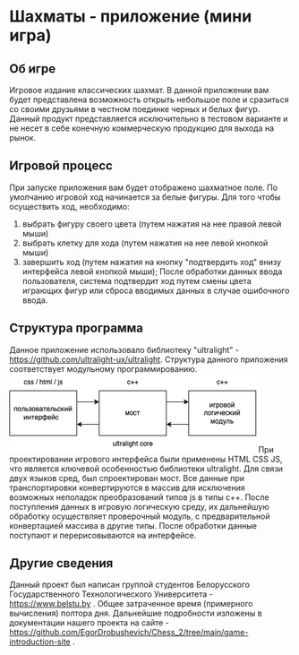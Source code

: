 # Шахматы - приложение (мини игра)

## Об игре
Игровое издание классических шахмат. В данной приложении вам будет представлена возможность открыть небольшое поле и сразиться со своими друзьями в честном поединке черных и белых фигур. Данный продукт представляется исключительно в тестовом варианте и не несет в себе конечную коммерческую продукцию для выхода на рынок.

## Игровой процесс
При запуске приложения вам будет отображено шахматное поле. По умолчанию игровой ход начинается за белые фигуры. Для того чтобы осуществить ход, необходимо:
1) выбрать фигуру своего цвета (путем нажатия на нее правой левой мыши)
2) выбрать клетку для хода (путем нажатия на нее левой кнопкой мыши)
3) завершить ход (путем нажатия на кнопку "подтвердить ход" внизу интерфейса левой кнопкой мыши);
После обработки данных ввода пользователя, система подтвердит ход путем смены цвета играющих фигур или сброса вводимых данных в случае ошибочного ввода.

## Структура программа
Данное приложение использовало библиотеку "ultralight" - https://github.com/ultralight-ux/ultralight. Структура данного приложения соответствует модульному программированию. 
![Структура проекта](https://github.com/EgorDrobushevich/Chess_2/blob/main/media/structure.png)
При проектировании игрового интерфейса были применены HTML CSS JS, что является ключевой особенностью библиотеки ultralight. Для связи двух языков сред, был спроектирован мост. Все данные при транспортировки конвертируются в массив для исключения возможных неполадок преобразований типов js в типы с++. После поступления данных в игровую логическую среду, их дальнейшую обработку осуществляет проверочный модуль, с предварительной конвертацией массива в другие типы. После обработки данные поступают и перерисовываются на интерфейсе.

## Другие сведения
Данный проект был написан группой студентов Белорусского Государственного Технологического Университета - https://www.belstu.by .
Общее затраченное время (примерного вычисления) полтора дня.
Дальнейшие подробности изложены в документации нашего проекта на сайте - https://github.com/EgorDrobushevich/Chess_2/tree/main/game-introduction-site .

